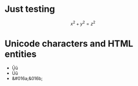 ---
---

<script src='https://cdn.mathjax.org/mathjax/latest/MathJax.js?config=TeX-AMS-MML_HTMLorMML'></script>

# Just testing

$$ x^2 + y^2 = z^2 $$

# Unicode characters and HTML entities

* Ūū
* &Umacr;&umacr;
* &#016a;&016b;
